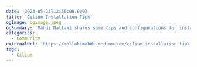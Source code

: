 ```yaml
---
date: '2023-05-23T12:56:00.000Z'
title: 'Cilium Installation Tips'
ogImage: ogimage.jpeg
ogSummary: 'Mahdi Mallaki shares some tips and configurations for installation of Cilium using Helm Chart and IPAM Configuration, LoadBalancer Mode, and Tunnel Mode'
categories:
  - Community
externalUrl: 'https://mallakimahdi.medium.com/cilium-installation-tips-17a870fdc4f2'
tags:
  - Cilium
---
```

